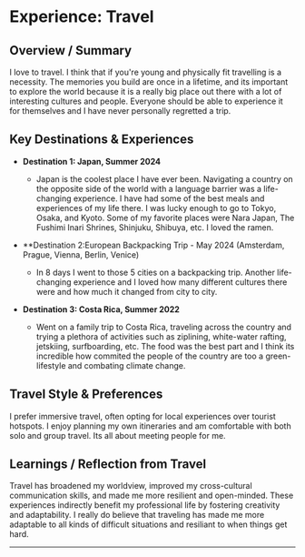 # Experience: Travel

## Overview / Summary

I love to travel. I think that if you're young and physically fit travelling is  a necessity. The memories you build are once in a lifetime, and its important to explore the world because it is a really big place out there with a lot of interesting cultures and people. Everyone should be able to experience it for themselves and I have never personally regretted a trip.

## Key Destinations & Experiences

*   **Destination 1: Japan, Summer 2024**
    * Japan is the coolest place I have ever been. Navigating a country on the opposite side of the world with a language barrier was a life-changing experience. I have had some of the best meals and experiences of my life there. I was lucky enough to go to Tokyo, Osaka, and Kyoto. Some of my favorite places were Nara Japan, The Fushimi Inari Shrines, Shinjuku, Shibuya, etc. I loved the ramen.

*   **Destination 2:European Backpacking Trip - May 2024 (Amsterdam, Prague, Vienna, Berlin, Venice)
    * In 8 days I went to those 5 cities on a backpacking trip. Another life-changing experience and I loved how many different cultures there were and how much it changed from city to city.

*   **Destination 3: Costa Rica, Summer 2022**
    * Went on a family trip to Costa Rica, traveling across the country and trying a plethora of activities such as ziplining, white-water rafting, jetskiing, surfboarding, etc. The food was the best part and I think its incredible how commited the people of the country are too a green-lifestyle and combating climate change.

## Travel Style & Preferences

I prefer immersive travel, often opting for local experiences over tourist hotspots. I enjoy planning my own itineraries and am comfortable with both solo and group travel. Its all about meeting people for me.

## Learnings / Reflection from Travel

Travel has broadened my worldview, improved my cross-cultural communication skills, and made me more resilient and open-minded. These experiences indirectly benefit my professional life by fostering creativity and adaptability. I really do believe that traveling has made me more adaptable to all kinds of difficult situations and resiliant to when things get hard.

--- 